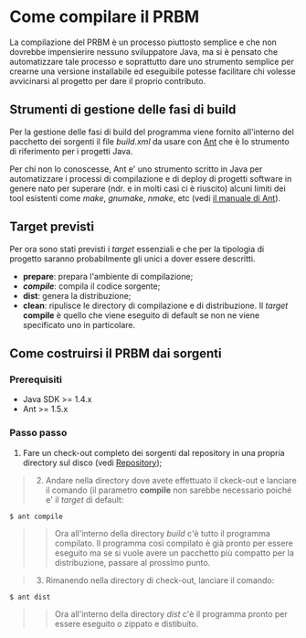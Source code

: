 # Come compilare il PRBM #
La compilazione del PRBM è un processo piuttosto semplice e che non dovrebbe impensierire nessuno sviluppatore Java, ma si è pensato che automatizzare tale processo e soprattutto dare uno strumento semplice per crearne una versione installabile ed eseguibile potesse facilitare chi volesse avvicinarsi al progetto per dare il proprio contributo.

## Strumenti di gestione delle fasi di build ##
Per la gestione delle fasi di build del programma viene fornito all'interno del pacchetto dei sorgenti il file _build.xml_ da usare con [Ant](http://ant.apache.org/) che è lo strumento di riferimento per i progetti Java.

Per chi non lo conoscesse, Ant e' uno strumento scritto in Java per automatizzare i processi di compilazione e di deploy di progetti software in genere nato per superare (ndr. e in molti casi ci è riuscito) alcuni limiti dei tool esistenti come _make_, _gnumake_, _nmake_, etc (vedi [il manuale di Ant](http://ant.apache.org/manual/index.html)).

## Target previsti ##
Per ora sono stati previsti i _target_ essenziali e che per la tipologia di progetto saranno probabilmente gli unici a dover essere descritti.
  * **prepare**: prepara l'ambiente di compilazione;
  * _**compile**_: compila il codice sorgente;
  * **dist**: genera la distribuzione;
  * **clean**: ripulisce le directory di compilazione e di distribuzione.
Il _target_ **compile** è quello che viene eseguito di default se non ne viene specificato uno in particolare.

## Come costruirsi il PRBM dai sorgenti ##
### Prerequisiti ###
  * Java SDK >= 1.4.x
  * Ant >= 1.5.x
### Passo passo ###
  1. Fare un check-out completo dei sorgenti dal repository in una propria directory sul disco (vedi [Repository](Repository.md));
> 2. Andare nella directory dove avete effettuato il ckeck-out e lanciare il comando (il parametro **compile** non sarebbe necessario poiché e' il _target_ di default:
```
$ ant compile
```
> > Ora all'interno della directory _build_ c'è tutto il programma compilato. Il programma così compilato è già pronto per essere eseguito ma se si vuole avere un pacchetto più compatto per la distribuzione, passare al prossimo punto.

> 3. Rimanendo nella directory di check-out, lanciare il comando:
```
$ ant dist
```
> > Ora all'interno della directory _dist_ c'è il programma pronto per essere eseguito o zippato e distibuito.